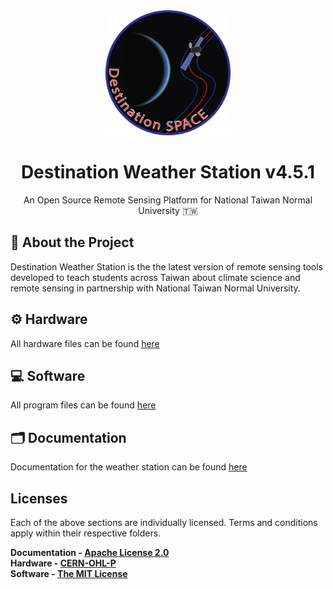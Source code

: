<div align="center">
    <img src="docs/assets/Destination Space Logo.png" width="200" height="auto"/>
    <h1>Destination Weather Station v4.5.1</h1>
    <p>An Open Source Remote Sensing Platform for National Taiwan Normal University 🇹🇼</p>
</div>

## 🌟 About the Project
Destination Weather Station is the the latest version of remote sensing tools developed to teach students across Taiwan about climate science and remote sensing in partnership with National Taiwan Normal University.
## ⚙️ Hardware
All hardware files can be found [here](hardware)
## 💻 Software
All program files can be found [here](software)
## 🗂️ Documentation
Documentation for the weather station can be found [here](https://destination-space.gitlab.io/ds-weather-station-v4.5/)
## Licenses
Each of the above sections are individually licensed. Terms and conditions apply within their respective folders.

**Documentation - [Apache License 2.0](docs/LICENSE)**<br>
**Hardware - [CERN-OHL-P](hardware/LICENSE)**<br>
**Software - [The MIT License](software/LICENSE)**